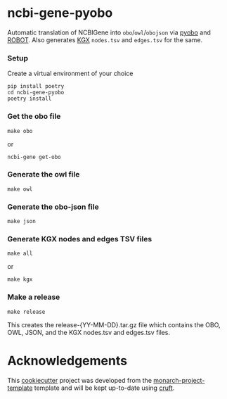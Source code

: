# ncbi-gene-pyobo

Automatic translation of NCBIGene into `obo`/`owl`/`obojson` via [pyobo](https://github.com/biopragmatics/pyobo/) and [ROBOT](http://robot.obolibrary.org). Also generates [KGX](https://github.com/biolink/kgx) `nodes.tsv` and `edges.tsv` for the same.

### Setup
Create a virtual environment of your choice
```
pip install poetry
cd ncbi-gene-pyobo
poetry install
```

### Get the obo file
```shell
make obo
```
or
```shell
ncbi-gene get-obo
```

### Generate the owl file
```shell
make owl
```

### Generate the obo-json file
```shell
make json
```

### Generate KGX nodes and edges TSV files
```shell
make all
```
or
```shell
make kgx
```

### Make a release
```shell
make release
```
This creates the release-{YY-MM-DD}.tar.gz file which contains the OBO, OWL, JSON, and the KGX nodes.tsv and edges.tsv files.

# Acknowledgements

This [cookiecutter](https://cookiecutter.readthedocs.io/en/stable/README.html) project was developed from the [monarch-project-template](https://github.com/monarch-initiative/monarch-project-template) template and will be kept up-to-date using [cruft](https://cruft.github.io/cruft/).
